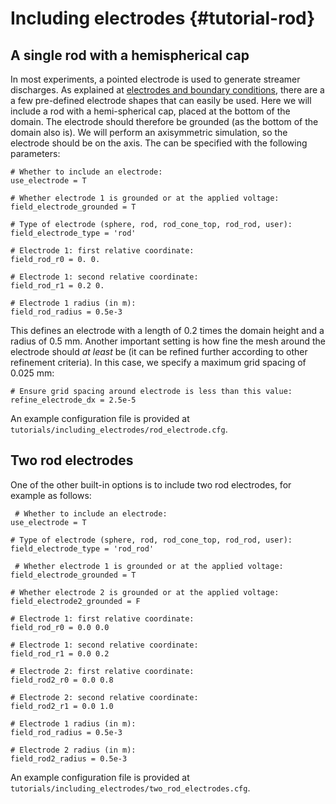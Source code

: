# Including electrodes {#tutorial-rod}

## A single rod with a hemispherical cap

In most experiments, a pointed electrode is used to generate streamer discharges. As explained at [electrodes and boundary conditions](documentation/electrodes_bc.md), there are a a few pre-defined electrode shapes that can easily be used. Here we will include a rod with a hemi-spherical cap, placed at the bottom of the domain. The electrode should therefore be grounded (as the bottom of the domain also is). We will perform an axisymmetric simulation, so the electrode should be on the axis. The can be specified with the following parameters:

    # Whether to include an electrode:
    use_electrode = T

    # Whether electrode 1 is grounded or at the applied voltage:
    field_electrode_grounded = T

    # Type of electrode (sphere, rod, rod_cone_top, rod_rod, user):
    field_electrode_type = 'rod'

    # Electrode 1: first relative coordinate:
    field_rod_r0 = 0. 0.

    # Electrode 1: second relative coordinate:
    field_rod_r1 = 0.2 0.

    # Electrode 1 radius (in m):
    field_rod_radius = 0.5e-3

This defines an electrode with a length of 0.2 times the domain height and a radius of 0.5 mm. Another important setting is how fine the mesh around the electrode should *at least* be (it can be refined further according to other refinement criteria). In this case, we specify a maximum grid spacing of 0.025 mm:

    # Ensure grid spacing around electrode is less than this value:
    refine_electrode_dx = 2.5e-5

An example configuration file is provided at `tutorials/including_electrodes/rod_electrode.cfg`.

## Two rod electrodes

One of the other built-in options is to include two rod electrodes, for example as follows:

     # Whether to include an electrode:
    use_electrode = T

    # Type of electrode (sphere, rod, rod_cone_top, rod_rod, user):
    field_electrode_type = 'rod_rod'

     # Whether electrode 1 is grounded or at the applied voltage:
    field_electrode_grounded = T

    # Whether electrode 2 is grounded or at the applied voltage:
    field_electrode2_grounded = F

    # Electrode 1: first relative coordinate:
    field_rod_r0 = 0.0 0.0

    # Electrode 1: second relative coordinate:
    field_rod_r1 = 0.0 0.2

    # Electrode 2: first relative coordinate:
    field_rod2_r0 = 0.0 0.8

    # Electrode 2: second relative coordinate:
    field_rod2_r1 = 0.0 1.0

    # Electrode 1 radius (in m):
    field_rod_radius = 0.5e-3

    # Electrode 2 radius (in m):
    field_rod2_radius = 0.5e-3

An example configuration file is provided at `tutorials/including_electrodes/two_rod_electrodes.cfg`.

